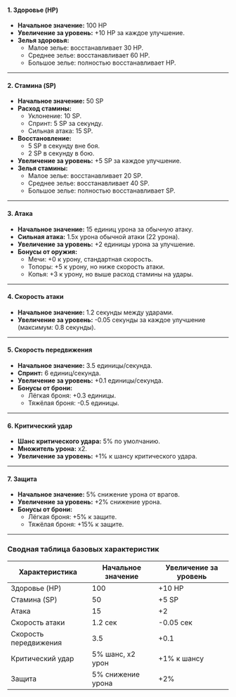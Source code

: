 #### **1. Здоровье (HP)**

- **Начальное значение:** 100 HP
- **Увеличение за уровень:** +10 HP за каждое улучшение.
- **Зелья здоровья:**
    - Малое зелье: восстанавливает 30 HP.
    - Среднее зелье: восстанавливает 60 HP.
    - Большое зелье: полностью восстанавливает HP.

---

#### **2. Стамина (SP)**

- **Начальное значение:** 50 SP
- **Расход стамины:**
    - Уклонение: 10 SP.
    - Спринт: 5 SP за секунду.
    - Сильная атака: 15 SP.
- **Восстановление:**
    - 5 SP в секунду вне боя.
    - 2 SP в секунду в бою.
- **Увеличение за уровень:** +5 SP за каждое улучшение.
- **Зелья стамины:**
    - Малое зелье: восстанавливает 20 SP.
    - Среднее зелье: восстанавливает 40 SP.
    - Большое зелье: полностью восстанавливает SP.

---

#### **3. Атака**

- **Начальное значение:** 15 единиц урона за обычную атаку.
- **Сильная атака:** 1.5x урона обычной атаки (22 урона).
- **Увеличение за уровень:** +2 единицы урона за улучшение.
- **Бонусы от оружия:**
    - Мечи: +0 к урону, стандартная скорость.
    - Топоры: +5 к урону, но ниже скорость атаки.
    - Копья: +3 к урону, но выше расход стамины на удары.

---

#### **4. Скорость атаки**

- **Начальное значение:** 1.2 секунды между ударами.
- **Увеличение за уровень:** -0.05 секунды за каждое улучшение (максимум: 0.8 секунды).

---

#### **5. Скорость передвижения**

- **Начальное значение:** 3.5 единицы/секунда.
- **Спринт:** 6 единиц/секунда.
- **Увеличение за уровень:** +0.1 единицы/секунда.
- **Бонусы от брони:**
    - Лёгкая броня: +0.3 единицы.
    - Тяжёлая броня: -0.5 единицы.

---

#### **6. Критический удар**

- **Шанс критического удара:** 5% по умолчанию.
- **Множитель урона:** x2.
- **Увеличение за уровень:** +1% к шансу критического удара.

---

#### **7. Защита**

- **Начальное значение:** 5% снижение урона от врагов.
- **Увеличение за уровень:** +2% снижение урона.
- **Бонусы от брони:**
    - Лёгкая броня: +5% к защите.
    - Тяжёлая броня: +15% к защите.

---

### **Сводная таблица базовых характеристик**

| **Характеристика**    | **Начальное значение** | **Увеличение за уровень** |
| --------------------- | ---------------------- | ------------------------- |
| Здоровье (HP)         | 100                    | +10 HP                    |
| Стамина (SP)          | 50                     | +5 SP                     |
| Атака                 | 15                     | +2                        |
| Скорость атаки        | 1.2 сек                | -0.05 сек                 |
| Скорость передвижения | 3.5                    | +0.1                      |
| Критический удар      | 5% шанс, x2 урон       | +1% к шансу               |
| Защита                | 5% снижение урона      | +2%                       |

